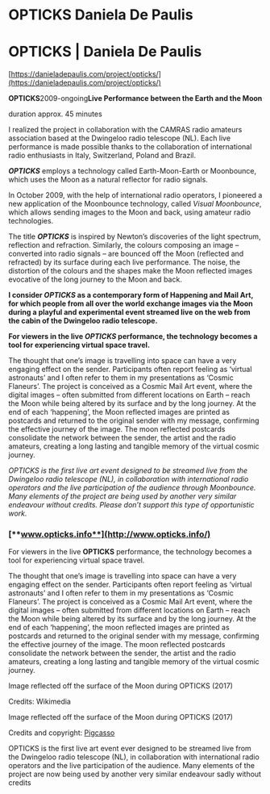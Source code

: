# OPTICKS Daniela De Paulis

# OPTICKS | Daniela De Paulis

[https://danieladepaulis.com/project/opticks/](https://danieladepaulis.com/project/opticks/)

**OPTICKS**2009-ongoing**Live Performance between the Earth and the Moon**

duration approx. 45 minutes

I realized the project in collaboration with the CAMRAS radio amateurs association based at the Dwingeloo radio telescope (NL). Each live performance is made possible thanks to the collaboration of international radio enthusiasts in Italy, Switzerland, Poland and Brazil.

***OPTICKS*** employs a technology called Earth-Moon-Earth or Moonbounce, which uses the Moon as a natural reflector for radio signals.

In October 2009, with the help of international radio operators, I pioneered a new application of the Moonbounce technology, called *Visual Moonbounce*, which allows sending images to the Moon and back, using amateur radio technologies.

The title ***OPTICKS*** is inspired by Newton’s discoveries of the light spectrum, reflection and refraction. Similarly, the colours composing an image – converted into radio signals – are bounced off the Moon (reflected and refracted) by its surface during each live performance. The noise, the distortion of the colours and the shapes make the Moon reflected images evocative of the long journey to the Moon and back.

**I consider *OPTICKS* as a contemporary form of Happening and Mail Art, for which people from all over the world exchange images via the Moon during a playful and experimental event streamed live on the web from the cabin of the Dwingeloo radio telescope.**

**For viewers in the live *OPTICKS* performance, the technology becomes a tool for experiencing virtual space travel.**

The thought that one’s image is travelling into space can have a very engaging effect on the sender. Participants often report feeling as ‘virtual astronauts’ and I often refer to them in my presentations as ‘Cosmic Flaneurs’. The project is conceived as a Cosmic Mail Art event, where the digital images – often submitted from different locations on Earth – reach the Moon while being altered by its surface and by the long journey. At the end of each ‘happening’, the Moon reflected images are printed as postcards and returned to the original sender with my message, confirming the effective journey of the image. The moon reflected postcards consolidate the network between the sender, the artist and the radio amateurs, creating a long lasting and tangible memory of the virtual cosmic journey.

*OPTICKS is the first live art event designed to be streamed live from the Dwingeloo radio telescope (NL), in collaboration with international radio operators and the live participation of the audience through Moonbounce. Many elements of the project are being used by another very similar endeavour without credits. Please don’t support this type of opportunistic work.*

### [**www.opticks.info**](http://www.opticks.info/)

For viewers in the live **OPTICKS** performance, the technology becomes a tool for experiencing virtual space travel.

The thought that one’s image is travelling into space can have a very engaging effect on the sender. Participants often report feeling as ‘virtual astronauts’ and I often refer to them in my presentations as ‘Cosmic Flaneurs’. The project is conceived as a Cosmic Mail Art event, where the digital images – often submitted from different locations on Earth – reach the Moon while being altered by its surface and by the long journey. At the end of each ‘happening’, the moon reflected images are printed as postcards and returned to the original sender with my message, confirming the effective journey of the image. The moon reflected postcards consolidate the network between the sender, the artist and the radio amateurs, creating a long lasting and tangible memory of the virtual cosmic journey.

Image reflected off the surface of the Moon during OPTICKS (2017)

Credits: Wikimedia

Image reflected off the surface of the Moon during OPTICKS (2017)

Credits and copyright: [Pigcasso](https://www.facebook.com/pigcasso/)

OPTICKS is the first live art event ever designed to be streamed live from the Dwingeloo radio telescope (NL), in collaboration with international radio operators and the live participation of the audience. Many elements of the project are now being used by another very similar endeavour sadly without credits

